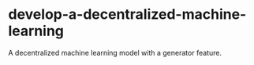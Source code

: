 # develop-a-decentralized-machine-learning
A decentralized machine learning model with a generator feature.
